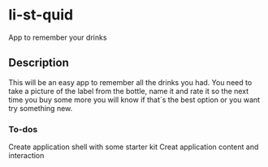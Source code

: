 # li-st-quid
App to remember your drinks

## Description
This will be an easy app to remember all the drinks you had. You need to take a picture of the label from the bottle, name it and rate it so the next time you buy some more you will know if that´s the best option or you want try something new.

### To-dos
Create application shell with some starter kit
Creat application content and interaction